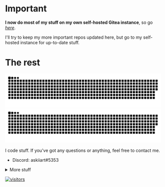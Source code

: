 # Important

**I now do most of my stuff on my own self-hosted Gitea instance**, so go *[here](https://git.plantsfarmus.duckdns.org/askiiart)*. 

I'll try to keep my more important repos updated here, but go to my self-hosted instance for up-to-date stuff.

# The rest

![GitHub Snake Light](https://raw.githubusercontent.com/askiiart/askiiart/output/github-contribution-grid-snake.svg#gh-light-mode-only)
![GitHub Snake dark](https://raw.githubusercontent.com/askiiart/askiiart/output/github-contribution-grid-snake.svg#gh-dark-mode-only)

I code stuff. If you've got any questions or anything, feel free to contact me.

- Discord: askiiart#5353

<details>
<summary>More stuff</summary>

![askiiart's GitHub stats](https://github-readme-stats-askiiart.vercel.app/api?username=askiiart&show_icons=true&theme=dark&bg_color=00000000&hide_border=false)
[![Top Langs](https://github-readme-stats-askiiart.vercel.app/api/top-langs/?username=askiiart&layout=compact)](https://github.com/anuraghazra/github-readme-stats)

<a href="https://github.com/askiiart" target="_blank" rel="noopener noreferrer"><img src="https://crd.so/i/askiiart?dark&removeLink" alt="askiiart’s GitHub image" width="600"/> 
</details>

![visitors](https://visitor-badge.glitch.me/badge?page_id=askiiart.askiiart&left_color=orange&right_color=blue)

<!---
askiiart/askiiart is a ✨ special ✨ repository because its `README.md` (this file) appears on your GitHub profile.
You can click the Preview link to take a look at your changes.
--->

